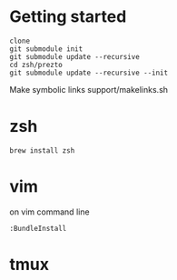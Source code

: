 # Getting started
    clone
    git submodule init
    git submodule update --recursive
    cd zsh/prezto
    git submodule update --recursive --init
    
Make symbolic links
    support/makelinks.sh


# zsh
    brew install zsh
    

# vim
on vim command line

	:BundleInstall

# tmux

